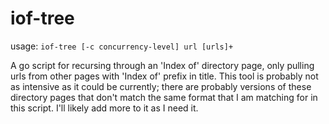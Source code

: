 # iof-tree

usage: `iof-tree [-c concurrency-level] url [urls]+`

A go script for recursing through an 'Index of' directory page, only
pulling urls from other pages with 'Index of' prefix in title. This 
tool is probably not as intensive as it could be currently; there
are probably versions of these directory pages that don't match the 
same format that I am matching for in this script. I'll likely add
more to it as I need it.
